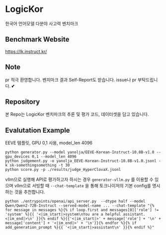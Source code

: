 # LogicKor
한국어 언어모델 다분야 사고력 벤치마크

## Benchmark Website
https://lk.instruct.kr/

## Note
pr 적극 환영합니다.
벤치마크 결과 Self-Report도 받습니다. issue나 pr 부탁드립니다. 💕

## Repository
본 Repo는 LogicKor 벤치마크의 추론 및 평가 코드, 데이터셋을 담고 있습니다.

## Evalutation Example
EEVE 템플릿, GPU 0,1 사용, model_len 4096
```
python generator.py --model yanolja/EEVE-Korean-Instruct-10.8B-v1.0 --gpu_devices 0,1 --model_len 4096
python judgement.py -o yanolja_EEVE-Korean-Instruct-10.8B-v1.0.jsonl -k sk-somethingsomething -t 30
python score.py -p ./results/judge_HyperClovaX.jsonl 
```

vllm으로 실행해 API로 평가하고자 하시는 경우 `generator-vllm.py` 를 이용할 수 있으며 vllm으로 서빙할 때 `--chat-template` 을 통해 토크나이저의 기본 config를 명시하는 것을 추천합니다.

```
python ./entrypoints/openai/api_server.py  --dtype half --model Qwen/Qwen2-72B-Instruct --served-model-name ... --chat-template "{% for message in messages %}{% if loop.first and messages[0]['role'] != 'system' %}{{ '<|im_start|>system\nYou are a helpful assistant.<|im_end|>\n' }}{% endif %}{{'<|im_start|>' + message['role'] + '\n' + message['content'] + '<|im_end|>' + '\n'}}{% endfor %}{% if add_generation_prompt %}{{ '<|im_start|>assistant\n' }}{% endif %}"
```
